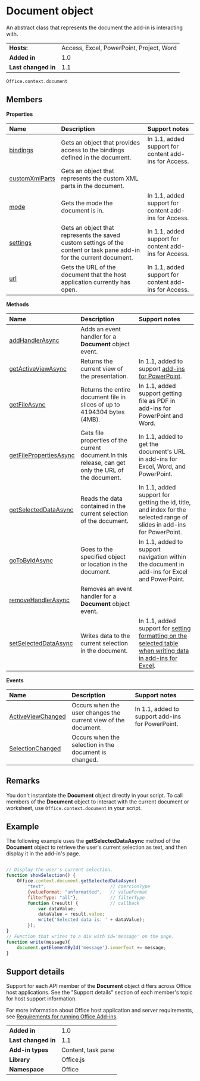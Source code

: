 
# Document object
An abstract class that represents the document the add-in is interacting with.

|||
|:-----|:-----|
|**Hosts:**|Access, Excel, PowerPoint, Project, Word|
|**Added in**|1.0|
|**Last changed in**|1.1|

```
Office.context.document
```


## Members


**Properties**


|**Name**|**Description**|**Support notes**|
|:-----|:-----|:-----|
|[bindings](../../reference/shared/document.bindings.md)|Gets an object that provides access to the bindings defined in the document.|In 1.1, added support for content add-ins for Access.|
|[customXmlParts](../../reference/shared/document.customxmlparts.md)|Gets an object that represents the custom XML parts in the document.||
|[mode](../../reference/shared/document.mode.md)|Gets the mode the document is in.|In 1.1, added support for content add-ins for Access.|
|[settings](../../reference/shared/document.settings.md)|Gets an object that represents the saved custom settings of the content or task pane add-in for the current document.|In 1.1, added support for content add-ins for Access.|
|[url](../../reference/shared/document.url.md)|Gets the URL of the document that the host application currently has open.|In 1.1, added support for content add-ins for Access.|

**Methods**


|**Name**|**Description**|**Support notes**|
|:-----|:-----|:-----|
|[addHandlerAsync](../../reference/shared/document.addhandlerasync.md)|Adds an event handler for a  **Document** object event.||
|[getActiveViewAsync](../../reference/shared/document.getactiveviewasync.md)|Returns the current view of the presentation.|In 1.1, added to support [add-ins for PowerPoint](http://msdn.microsoft.com/library/1ada03a0-4dd5-43d0-bf45-cbe0ee4629b0%28Office.15%29.aspx).|
|[getFileAsync](../../reference/shared/document.getfileasync.md)|Returns the entire document file in slices of up to 4194304 bytes (4MB).|In 1.1, added support getting file as PDF in add-ins for PowerPoint and Word.|
|[getFilePropertiesAsync](../../reference/shared/document.getfilepropertiesasync.md)|Gets file properties of the current document.In this release, can get only the URL of the document.|In 1.1, added to get the document's URL in add-ins for Excel, Word, and PowerPoint.|
|[getSelectedDataAsync](../../reference/shared/document.getselecteddataasync.md)|Reads the data contained in the current selection of the document.|In 1.1, added support for getting the id, title, and index for the selected range of slides in add-ins for PowerPoint.|
|[goToByIdAsync](../../reference/shared/document.gotobyidasync.md)|Goes to the specified object or location in the document.|In 1.1, added to support navigation within the document in add-ins for Excel and PowerPoint.|
|[removeHandlerAsync](../../reference/shared/document.removehandlerasync.md)|Removes an event handler for a  **Document** object event.||
|[setSelectedDataAsync](../../reference/shared/document.setselecteddataasync.md)|Writes data to the current selection in the document.|In 1.1, added support for [setting formatting on the selected table when writing data in add-ins for Excel](../../docs/develop/format-tables-in-add-ins-for-excel.md).|

**Events**


|**Name**|**Description**|**Support notes**||
|:-----|:-----|:-----|:-----|
|[ActiveViewChanged](../../reference/shared/document.activeviewchanged.md)|Occurs when the user changes the current view of the document.|In 1.1, added to support add-ins for PowerPoint.||
|[SelectionChanged](../../reference/shared/document.selectionchanged.event.md)|Occurs when the selection in the document is changed.|||

## Remarks

You don't instantiate the  **Document** object directly in your script. To call members of the **Document** object to interact with the current document or worksheet, use `Office.context.document` in your script.


## Example

The following example uses the  **getSelectedDataAsync** method of the **Document** object to retrieve the user's current selection as text, and then display it in the add-in's page.


```js

// Display the user's current selection.
function showSelection() {
    Office.context.document.getSelectedDataAsync(
        "text",                        // coercionType
        {valueFormat: "unformatted",   // valueFormat
        filterType: "all"},            // filterType
        function (result) {            // callback
            var dataValue; 
            dataValue = result.value;
            write('Selected data is: ' + dataValue);
        });
}
// Function that writes to a div with id='message' on the page.
function write(message){
    document.getElementById('message').innerText += message; 
}
```




## Support details


Support for each API member of the  **Document** object differs across Office host applications. See the "Support details" section of each member's topic for host support information.

For more information about Office host application and server requirements, see [Requirements for running Office Add-ins](../../docs/overview/requirements-for-running-office-add-ins.md).


|||
|:-----|:-----|
|**Added in**|1.0|
|**Last changed in**|1.1|
|**Add-in types**|Content, task pane|
|**Library**|Office.js|
|**Namespace**|Office|
